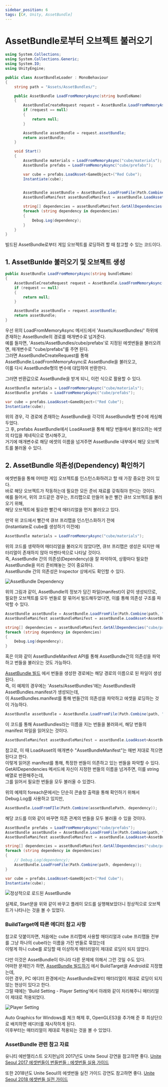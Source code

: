 ```yaml
---
sidebar_position: 6
tags: [C#, Unity, AssetBundle]
---
```


# AssetBundle로부터 오브젝트 불러오기

```C#
using System.Collections;
using System.Collections.Generic;
using System.IO;
using UnityEngine;

public class AssetBundleLoader : MonoBehaviour
{
    string path = "Assets/AssetBundles/";

    public AssetBundle LoadFromMemoryAsync(string bundleName)
    {
        AssetBundleCreateRequest request = AssetBundle.LoadFromMemoryAsync(File.ReadAllBytes(path + bundleName));
        if (request == null)
        {
            return null;
        }

        AssetBundle assetBundle = request.assetBundle;
        return assetBundle;
    }

    void Start()
    {
        AssetBundle materials = LoadFromMemoryAsync("cube/materials");
        AssetBundle prefabs = LoadFromMemoryAsync("cube/prefabs");

        var cube = prefabs.LoadAsset<GameObject>("Red Cube");
        Instantiate(cube);

        
        AssetBundle assetBundle = AssetBundle.LoadFromFile(Path.Combine(path, "AssetBundles"));
        AssetBundleManifest assetBundleManifest = assetBundle.LoadAsset<AssetBundleManifest>("AssetBundleManifest");

        string[] dependencies = assetBundleManifest.GetAllDependencies("cube/prefabs");
        foreach (string dependency in dependencies)
        {
            Debug.Log(dependency);
        }
    }
}
```

빌드된 AssetBundle로부터 게임 오브젝트를 로딩하려 할 때 참고할 수 있는 코드이다.

## 1. AssetBunlde 불러오기 및 오브젝트 생성

```C#
public AssetBundle LoadFromMemoryAsync(string bundleName)
{
    AssetBundleCreateRequest request = AssetBundle.LoadFromMemoryAsync(File.ReadAllBytes(path + bundleName));
    if (request == null)
    {
        return null;
    }

    AssetBundle assetBundle = request.assetBundle;
    return assetBundle;
}
```

우선 위의 LoadFromMemoryAsync 메서드에서 'Assets/AssetBundles/' 하위에 존재하는 AssetBundle의 경로를 매개변수로 넘겨준다.<br />
예를 들자면, 'Assets/AssetBundles/cube/prefabs'로 지정된 에셋번들을 불러오려면, 매개변수로 "cube/prefabs"를 주면 된다.<br />
그러면 AssetBundleCreateRequest를 통해 AssetBundle.LoadFromMemoryAsync로 AssetBundle을 불러오고,<br />
이를 다시 AssetBundle형의 변수에 대입하여 반환한다.

그러면 반환값으로 AssetBundle을 받게 되니, 이런 식으로 활용할 수 있다.

```C#
AssetBundle materials = LoadFromMemoryAsync("cube/materials");
AssetBundle prefabs = LoadFromMemoryAsync("cube/prefabs");

var cube = prefabs.LoadAsset<GameObject>("Red Cube");
Instantiate(cube);
```

위의 경우, 각 경로에 존재하는 AssetBundle을 각각의 AssetBundle형 변수에 캐싱해두었다.<br />
그 후, prefabs AssetBundle에서 LoadAsset을 통해 해당 번들에서 불러오려는 에셋의 타입을 제네릭으로 명시해주고,<br />
거기에 매개변수로 해당 에셋의 이름을 넘겨주면 AssetBundle 내부에서 해당 오브젝트를 불러올 수 있다.

## 2. AssetBundle 의존성(Dependency) 확인하기

에셋번들을 통해 어떠한 게임 오브젝트를 인스턴스화하려고 할 때 가장 중요한 것이 있다.<br />
바로 해당 오브젝트가 작동하는데 필요한 모든 준비 재료를 갖춰줘야 한다는 것이다.<br />
예를 들어서, 위의 코드같은 경우는, 프리팹으로 만들어 놓은 빨간 큐브 오브젝트를 불러오기 위해, <br />
해당 오브젝트에 필요한 빨간색 매터리얼을 먼저 불러오고 있다.

만약 위 코드에서 빨간색 큐브 프리팹을 인스턴스화하기 전에<br />
(Instantiate로 cube를 생성하기 이전에)

```C#
AssetBundle materials = LoadFromMemoryAsync("cube/materials");
```

위의 코드를 생략하여 매터리얼을 불러오지 않았다면, 큐브 프리팹은 생성은 되지만 매터리얼이 존재하지 않아 마젠타색으로 나타날 것이다.<br />
즉, AssetBundle 간의 의존성(Dependency)을 잘 파악하여, 상황마다 필요한 AssetBundle을 미리 준비해놓는 것이 중요하다.<br />
AssetBundle 간의 의존성은 Inspector 상에서도 확인할 수 있다.

![AssetBundle Dependency](Images/assetbundle6.png)

위의 그림과 같이, AssetBundle의 정보가 담긴 파일(manifest)이 같이 생성되므로, <br />
필요한 오브젝트를 모두 번들로 잘 묶어서 빌드해두었다면, 이를 통해 의존성 구조를 파악할 수 있다.

```C#
AssetBundle assetBundle = AssetBundle.LoadFromFile(Path.Combine(path, "AssetBundles"));
AssetBundleManifest assetBundleManifest = assetBundle.LoadAsset<AssetBundleManifest>("AssetBundleManifest");

string[] dependencies = assetBundleManifest.GetAllDependencies("cube/prefabs");
foreach (string dependency in dependencies)
{
    Debug.Log(dependency);
}
```

혹은 이와 같이 AssetBundleManifest API를 통해 AssetBundle간의 의존성을 파악하고 번들을 불러오는 것도 가능하다.

[AssetBundle 빌드](AssetBundle_1) 에서 번들을 생성한 경로에는 해당 경로의 이름으로 된 파일이 생성된다. <br />
즉, 이 예제의 경우에는 'Assets/AssetBundles'에는 AssetBundles와 AssetBundles.manifest가 생성되는데,<br />
이 AssetBundles.manifest를 통해 번들간의 의존성을 파악하고 에셋을 로딩하는 것이 가능하다.

```C#
AssetBundle assetBundle = AssetBundle.LoadFromFile(Path.Combine(path, "AssetBundles"));
```

이 코드를 통해 AssetBundles라는 이름을 지는 번들을 불러와서, 해당 번들의 manifest 파일을 읽어오는 것이다.

```C#
AssetBundleManifest assetBundleManifest = assetBundle.LoadAsset<AssetBundleManifest>("AssetBundleManifest");
```

참고로, 이 때 LoadAsset의 매개변수 "AssetBundleManifest"는 매번 저대로 적으면 된다고 한다.<br />
이렇게 읽어온 manifest를 통해, 특정한 번들이 의존하고 있는 번들을 파악할 수 있다.<br />
GetAllDependencies 메서드에 자신이 지정한 번들의 이름을 넘겨주면, 이를 string 배열로 반환해주는데,<br />
그를 읽어서 필요한 번들을 모두 불러올 수 있겠다.

위의 예제의 foreach문에서는 단순히 콘솔창 출력을 통해 확인하기 위해서 Debug.Log를 사용하고 있지만,<br />

```C#
AssetBundle.LoadFromFIle(Path.Combine(assetBundlePath, dependency));
```

해당 코드를 이와 같이 바꾸면 의존 관계의 번들을 모두 불러올 수 있을 것이다.

```C#
AssetBundle prefabs = LoadFromMemoryAsync("cube/prefabs");
AssetBundle assetBundle = AssetBundle.LoadFromFile(Path.Combine(path, "AssetBundles"));
AssetBundleManifest assetBundleManifest = assetBundle.LoadAsset<AssetBundleManifest>("AssetBundleManifest");

string[] dependencies = assetBundleManifest.GetAllDependencies("cube/prefabs");
foreach (string dependency in dependencies)
{
    // Debug.Log(dependency);
    AssetBundle.LoadFromFile(Path.Combine(path, dependency));
}

var cube = prefabs.LoadAsset<GameObject>("Red Cube");
Instantiate(cube);
```

![정상적으로 로드된 AssetBundle](Images/assetbundle8.png)

실제로, Start문을 위와 같이 바꾸고 플레이 모드를 실행해보았더니 정상적으로 오브젝트가 나타나는 것을 볼 수 있었다.


### BuildTarget에 따른 에디터 참고 사항

참고로 덧붙이자면, 처음에는 cube 프리팹에 사용할 매터리얼과 cube 프리팹들 전부를 그냥 하나의 cube라는 이름을 가진 번들로 묶었는데<br />
이렇게 하니 cube를 로딩할 때 이상하게 매터리얼이 제대로 로딩이 되지 않았다.

다만 이것은 AssetBundle이 아니라 다른 문제에 의해서 그런 것일 수도 있다.<br />
어떠한 문제인가 하면, [AssetBundle 빌드하기](AssetBundle_1) 에서 BuildTarget을 Android로 지정했는데,<br />
이런 경우, PC 에디터 환경에서는 AssetBundle로부터 매터리얼이 제대로 로딩이 되지 않는 현상이 있다고 한다.<br />
그럴 때에는 'Build Setting - Player Setting'에서 아래와 같이 처리해주니 매터리얼이 제대로 적용되었다.

![Player Setting](Images/assetbundle7.png)

Auto Graphics for Windows를 체크 해제 후, OpenGLES3을 추가해 준 후 최상단으로 배치하면 에디터를 재시작하게 된다.<br />
이후부터는 매터리얼이 제대로 적용되는 것을 볼 수 있었다.


### AssetBundle 관련 참고 자료

유니티 에반젤리스트 오지현님의 2017년도 Unite Seoul 강연을 참고하면 좋다.
[Unite Seoul 2017 에셋번들이 번들번들 : 에셋번들 실용 가이드](https://www.youtube.com/watch?v=Z9LrkQUDzJw)

또한 2018년도 Unite Seoul의 에셋번들 실전 가이드 강연도 참고하면 좋다.
[Unite Seoul 2018 에셋번들 실전 가이드](https://www.youtube.com/watch?v=Lx61ZEKEvnQ)